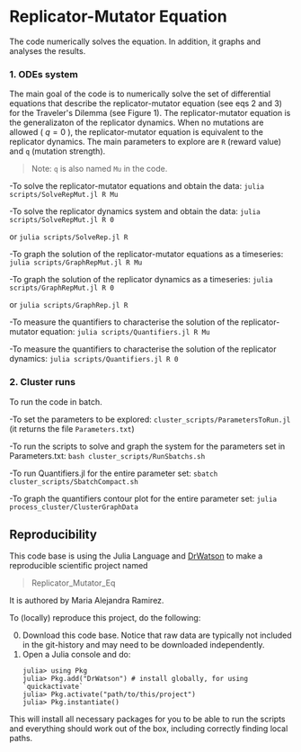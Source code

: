 # Replicator-Mutator Equation

The code numerically solves the equation. In addition, it graphs and analyses the results.

### 1. ODEs system
The main goal of the code is to numerically solve the set of differential equations that describe the replicator-mutator equation (see eqs 2 and 3) for the Traveler's Dilemma (see Figure 1).
The replicator-mutator equation is the generalizaton of the replicator dynamics. When no mutations are allowed ( $q=0$ ), the replicator-mutator equation is equivalent to the replicator dynamics.
The main parameters to explore are `R` (reward value) and `q` (mutation strength).

> Note: `q` is also named `Mu` in the code.

-To solve the replicator-mutator equations and obtain the data: `julia scripts/SolveRepMut.jl R Mu`

-To solve the replicator dynamics system and obtain the data: `julia scripts/SolveRepMut.jl R 0`

or `julia scripts/SolveRep.jl R`

-To graph the solution of the replicator-mutator equations as a timeseries: `julia scripts/GraphRepMut.jl R Mu`

-To graph the solution of the replicator dynamics as a timeseries: `julia scripts/GraphRepMut.jl R 0`

or `julia scripts/GraphRep.jl R`

-To measure the quantifiers to characterise the solution of the replicator-mutator equation: `julia scripts/Quantifiers.jl R Mu`

-To measure the quantifiers to characterise the solution of the replicator dynamics: `julia scripts/Quantifiers.jl R 0`

### 2. Cluster runs
To run the code in batch.

-To set the parameters to be explored: `cluster_scripts/ParametersToRun.jl`
(it returns the file `Parameters.txt`)

-To run the scripts to solve and graph the system for the parameters set in Parameters.txt: `bash cluster_scripts/RunSbatchs.sh`

-To run Quantifiers.jl for the entire parameter set: `sbatch cluster_scripts/SbatchCompact.sh`

-To graph the quantifiers contour plot for the entire parameter set: `julia process_cluster/ClusterGraphData`

## Reproducibility
This code base is using the Julia Language and [DrWatson](https://juliadynamics.github.io/DrWatson.jl/stable/)
to make a reproducible scientific project named
> Replicator_Mutator_Eq

It is authored by Maria Alejandra Ramirez.

To (locally) reproduce this project, do the following:

0. Download this code base. Notice that raw data are typically not included in the
   git-history and may need to be downloaded independently.
1. Open a Julia console and do:
   ```
   julia> using Pkg
   julia> Pkg.add("DrWatson") # install globally, for using `quickactivate`
   julia> Pkg.activate("path/to/this/project")
   julia> Pkg.instantiate()
   ```

This will install all necessary packages for you to be able to run the scripts and
everything should work out of the box, including correctly finding local paths.
